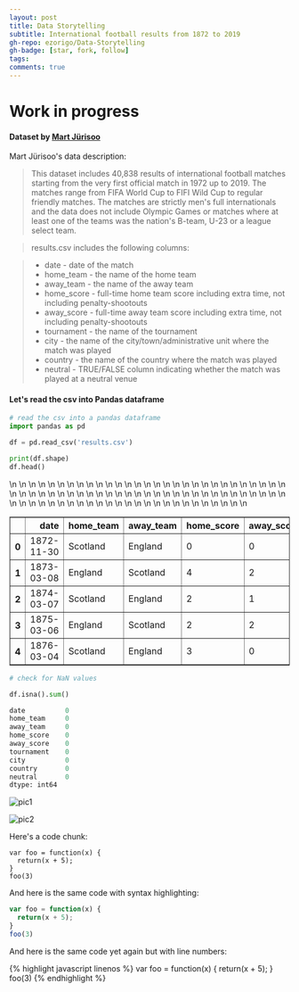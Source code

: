```yaml
---
layout: post
title: Data Storytelling
subtitle: International football results from 1872 to 2019
gh-repo: ezorigo/Data-Storytelling
gh-badge: [star, fork, follow]
tags: 
comments: true
---
```


# **Work in progress**

#### Dataset by [Mart Jürisoo](https://www.kaggle.com/martj42/international-football-results-from-1872-to-2017)

Mart Jürisoo's data description:

>This dataset includes 40,838 results of international football matches starting from the very first official match in 1972 up to 2019. The matches range from FIFA World Cup to FIFI Wild Cup to regular friendly matches. The matches are strictly men's full internationals and the data does not include Olympic Games or matches where at least one of the teams was the nation's B-team, U-23 or a league select team.

>results.csv includes the following columns:

> * date - date of the match
> * home_team - the name of the home team
> * away_team - the name of the away team
> * home_score - full-time home team score including extra time, not including penalty-shootouts
> * away_score - full-time away team score including extra time, not including penalty-shootouts
> * tournament - the name of the tournament
> * city - the name of the city/town/administrative unit where the match was played
> * country - the name of the country where the match was played
> * neutral - TRUE/FALSE column indicating whether the match was played at a neutral venue

#### Let's read the csv into Pandas dataframe

```python
# read the csv into a pandas dataframe
import pandas as pd

df = pd.read_csv('results.csv')

print(df.shape)
df.head()
```
 <table alight="center" border="1" class="dataframe">\n  <thead>\n    <tr style="text-align: right;">\n      <th></th>\n      <th>date</th>\n      <th>home_team</th>\n      <th>away_team</th>\n      <th>home_score</th>\n      <th>away_score</th>\n      <th>tournament</th>\n      <th>city</th>\n      <th>country</th>\n      <th>neutral</th>\n      <th>Location</th>\n    </tr>\n  </thead>\n  <tbody>\n    <tr>\n      <th>0</th>\n      <td>1872-11-30</td>\n      <td>Scotland</td>\n      <td>England</td>\n      <td>0</td>\n      <td>0</td>\n      <td>Friendly</td>\n      <td>Glasgow</td>\n      <td>Scotland</td>\n      <td>False</td>\n      <td>Glasgow, Scotland</td>\n    </tr>\n    <tr>\n      <th>1</th>\n      <td>1873-03-08</td>\n      <td>England</td>\n      <td>Scotland</td>\n      <td>4</td>\n      <td>2</td>\n      <td>Friendly</td>\n      <td>London</td>\n      <td>England</td>\n      <td>False</td>\n      <td>London, England</td>\n    </tr>\n    <tr>\n      <th>2</th>\n      <td>1874-03-07</td>\n      <td>Scotland</td>\n      <td>England</td>\n      <td>2</td>\n      <td>1</td>\n      <td>Friendly</td>\n      <td>Glasgow</td>\n      <td>Scotland</td>\n      <td>False</td>\n      <td>Glasgow, Scotland</td>\n    </tr>\n    <tr>\n      <th>3</th>\n      <td>1875-03-06</td>\n      <td>England</td>\n      <td>Scotland</td>\n      <td>2</td>\n      <td>2</td>\n      <td>Friendly</td>\n      <td>London</td>\n      <td>England</td>\n      <td>False</td>\n      <td>London, England</td>\n    </tr>\n    <tr>\n      <th>4</th>\n      <td>1876-03-04</td>\n      <td>Scotland</td>\n      <td>England</td>\n      <td>3</td>\n      <td>0</td>\n      <td>Friendly</td>\n      <td>Glasgow</td>\n      <td>Scotland</td>\n      <td>False</td>\n      <td>Glasgow, Scotland</td>\n    </tr>\n  </tbody>\n</table>

```python
# check for NaN values

df.isna().sum()
```

```python
date          0
home_team     0
away_team     0
home_score    0
away_score    0
tournament    0
city          0
country       0
neutral       0
dtype: int64
```

![pic1][barplot]

![pic2][barplot1]

 <head> 
 <!-- Plotly.js -->
 <script src="https://cdn.plot.ly/plotly-latest.min.js"></script> 
 </head> 
 <body> 
 <!-- Plotly chart will be drawn inside this DIV --> 
 <div id="myDiv"></div> 
 <script> 
Plotly.d3.csv('https://raw.githubusercontent.com/ezorigo/Data-Storytelling/master/usasoccer.csv', function(err, rows){

    function unpack(rows, key) {
        return rows.map(function(row) { return row[key]; });
    }

    var scl = [[0.000000,'rgb(166,206,227)'],[0.090909,'rgb(31,120,180)'],[0.181818,'rgb(178,223,138)'],[0.272727,'rgb(51,160,44)'],[0.363636,'rgb(251,154,153)'],[0.454545,'rgb(227,26,28)'],[0.545455,'rgb(253,191,111)'],[0.636364,'rgb(255,127,0)'],[0.727273,'rgb(202,178,214)'],[0.818182,'rgb(106,61,154)'],[0.909091,'rgb(255,255,153)']];

    var data = [{
        type:'scattergeo',
        locationmode: 'country names',
        lon: unpack(rows, 'long'),
        lat: unpack(rows, 'lat'),
        hoverinfo: unpack(rows, 'text'),
        text: unpack(rows, 'text'),
        mode: 'markers',
        marker: {
            colorscale: scl,
            color: unpack(rows, 'tournament_id')
        }
    }];


    var layout = {
        title: 'US International Soccer Matches Since 1885',
        geo: {
            scope: 'world',
            projection: {
                type: 'natural earth'
            }
        }
    };

    Plotly.plot(myDiv, data, layout, {showLink: false});

});
 </script> 
 </body> 



Here's a code chunk:

~~~
var foo = function(x) {
  return(x + 5);
}
foo(3)
~~~

And here is the same code with syntax highlighting:

```javascript
var foo = function(x) {
  return(x + 5);
}
foo(3)
```

And here is the same code yet again but with line numbers:

{% highlight javascript linenos %}
var foo = function(x) {
  return(x + 5);
}
foo(3)
{% endhighlight %}

[barplot]: (https://github.com/ezorigo/ezorigo.github.io/blob/master/img/barplot1.png)
[barplot1]: (https://github.com/ezorigo/ezorigo.github.io/blob/master/img/barplot2%20normalized.png)
